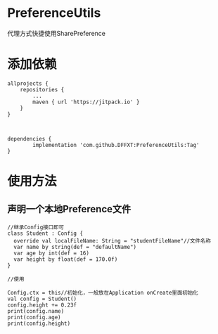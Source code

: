 # PreferenceUtils
代理方式快捷使用SharePreference

# 添加依赖
    allprojects {
		repositories {
			...
			maven { url 'https://jitpack.io' }
		}
	}
  
  
  
    dependencies {
	        implementation 'com.github.DFFXT:PreferenceUtils:Tag'
	}
  
  
# 使用方法
## 声明一个本地Preference文件
    //继承Config接口即可
    class Student : Config {
      override val localFileName: String = "studentFileName"//文件名称
      var name by string(def = "defaultName")
      var age by int(def = 16)
      var height by float(def = 170.0f)
    }
    
    //使用
    
    Config.ctx = this//初始化，一般放在Application onCreate里面初始化
    val config = Student()
    config.height += 0.23f
    print(config.name)
    print(config.age)
    print(config.height)
    
